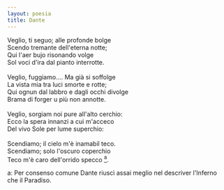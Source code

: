 ```yaml
---
layout: poesia
title: Dante
---
```


Veglio, ti seguo; alle profonde bolge\
Scendo tremante dell'eterna notte;\
Qui l'aer bujo risonando volge\
Sol voci d'ira dal pianto interrotte.\
\
Veglio, fuggiamo.... Ma già si soffolge\
La vista mia tra luci smorte e rotte;\
Qui ognun dal labbro e dagli occhi divolge\
Brama di forger u più non annotte.\
\
Veglio, sorgiam noi pure all'alto cerchio:\
Ecco la spera innanzi a cui m'acceco\
Del vivo Sole per lume superchio:\
\
Scendiamo; il cielo m'è inamabil teco.\
Scendiamo; solo l'oscuro coperchio\
Teco m'è caro dell'orrido specco [<sup>a</sup>](#notaa).
<br/>
<div class="poesia-nota" id="notaa">a: Per consenso comune Dante riuscì assai meglio nel descriver l'Inferno che il Paradiso.</div>

